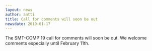 ```yaml
---
layout: news
author: antti
title: Call for comments will soon be out
newsdate: 2019-01-17
---
```

The SMT-COMP'19 call for comments will soon be out.  We welcome comments
especially until February 11th.
